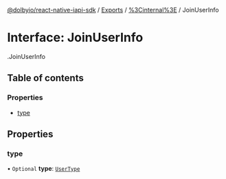 [@dolbyio/react-native-iapi-sdk](../README.md) / [Exports](../modules.md) / [%3Cinternal%3E](../modules/_internal_.md) / JoinUserInfo

# Interface: JoinUserInfo

[<internal>](../modules/_internal_.md).JoinUserInfo

## Table of contents

### Properties

- [type](_internal_.JoinUserInfo.md#type)

## Properties

### type

• `Optional` **type**: [`UserType`](../enums/_internal_.UserType.md)
